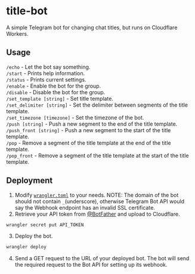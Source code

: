 title-bot
=========

A simple Telegram bot for changing chat titles, but runs on Cloudflare Workers.

Usage
-----

`/echo` - Let the bot say something.  
`/start` - Prints help information.  
`/status` - Prints current settings.  
`/enable` - Enable the bot for the group.  
`/disable` - Disable the bot for the group.  
`/set_template [string]` - Set title template.  
`/set_delimiter [string]` - Set the delimiter between segments of the title template.  
`/set_timezone [timezone]` - Set the timezone of the bot.  
`/push [string]` - Push a new segment to the end of the title template.  
`/push_front [string]` - Push a new segment to the start of the title template.  
`/pop` - Remove a segment of the title template at the end of the title template.  
`/pop_front` - Remove a segment of the title template at the start of the title template.


Deployment
----------

1. Modify [`wrangler.toml`](wrangler.toml) to your needs. NOTE: The domain of the bot should not contain `_`(underscore), otherwise Telegram Bot API would say the Webhook endpoint has an invalid SSL certificate.
2. Retrieve your API token from [@BotFather](https://t.me/BotFather) and upload to Cloudflare.
```bash
wrangler secret put API_TOKEN
```
3. Deploy the bot.
```bash
wrangler deploy
```
4. Send a GET request to the URL of your deployed bot. The bot will send the required request to the Bot API for setting up its webhook.